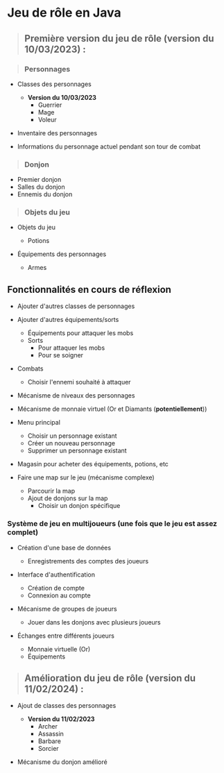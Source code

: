 # Jeu de rôle en Java

> ## Première version du jeu de rôle (version du 10/03/2023) :
    
> ### Personnages

- Classes des personnages
  - **Version du 10/03/2023**
    - Guerrier
    - Mage
    - Voleur

- Inventaire des personnages

- Informations du personnage actuel pendant son tour de combat

> ### Donjon

- Premier donjon
- Salles du donjon
- Ennemis du donjon

> ### Objets du jeu

- Objets du jeu
  - Potions

- Équipements des personnages
  - Armes

## Fonctionnalités en cours de réflexion

- Ajouter d'autres classes de personnages

- Ajouter d'autres équipements/sorts
  - Équipements pour attaquer les mobs
  - Sorts
    - Pour attaquer les mobs
    - Pour se soigner

- Combats
  - Choisir l'ennemi souhaité à attaquer

- Mécanisme de niveaux des personnages

- Mécanisme de monnaie virtuel (Or et Diamants (**potentiellement**))

- Menu principal
  - Choisir un personnage existant
  - Créer un nouveau personnage
  - Supprimer un personnage existant

- Magasin pour acheter des équipements, potions, etc

- Faire une map sur le jeu (mécanisme complexe)
  - Parcourir la map
  - Ajout de donjons sur la map
    - Choisir un donjon spécifique

### Système de jeu en multijoueurs (une fois que le jeu est assez complet)

- Création d'une base de données
  - Enregistrements des comptes des joueurs

- Interface d'authentification
  - Création de compte
  - Connexion au compte

- Mécanisme de groupes de joueurs
  - Jouer dans les donjons avec plusieurs joueurs

- Échanges entre différents joueurs
  - Monnaie virtuelle (Or)
  - Équipements

> ## Amélioration du jeu de rôle (version du 11/02/2024) :

- Ajout de classes des personnages
  - **Version du 11/02/2023**
    - Archer
    - Assassin
    - Barbare
    - Sorcier

- Mécanisme du donjon amélioré

